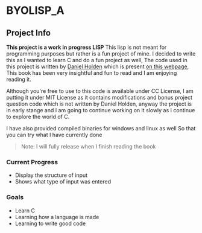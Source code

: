 # BYOLISP_A

## Project Info
**This project is a work in progress LISP**
This lisp is not meant for programming purposes but rather is a fun project of mine. I decided to write this as I wanted to learn C and do a fun project as well,
The code used in this project is written by [Daniel Holden](https://github.com/orangeduck) which is present [on this webpage](https://github.com/orangeduck/BuildYourOwnLisp),
This book has been very insightful and fun to read and I am enjoying reading it.

Although you're free to use to this code is available under CC License, I am putting it under MIT License as it contains modifications and bonus project question code which is not written by Daniel Holden, anyway the project is in early stange and I am going to continue working on it slowly as I continue to explore the world of C.

I have also provided compiled binaries for windows and linux as well So that you can try what I have currently done
> Note: I will fully release when I finish reading the book

### Current Progress
- Display the structure of input
- Shows what type of input was entered

### Goals
- Learn C
- Learning how a language is made
- Learning to write good code